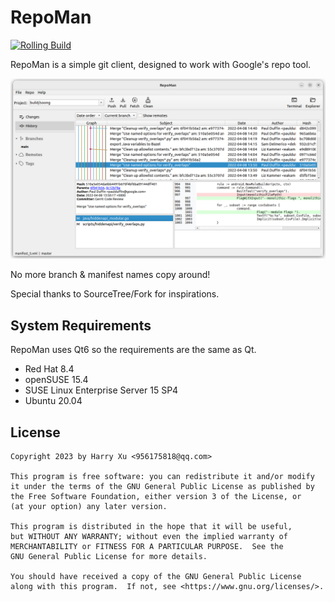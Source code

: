# RepoMan

[![Rolling Build](https://github.com/Rbcum/RepoMan/actions/workflows/rollling_build.yml/badge.svg)](https://github.com/Rbcum/RepoMan/actions/workflows/rollling_build.yml)

RepoMan is a simple git client, designed to work with Google's repo tool.

<img src="website/screenshot.png"/>

No more branch & manifest names copy around!

Special thanks to SourceTree/Fork for inspirations.

## System Requirements

RepoMan uses Qt6 so the requirements are the same as Qt.
- Red Hat 8.4
- openSUSE 15.4
- SUSE Linux Enterprise Server 15 SP4
- Ubuntu 20.04

## License
    
    Copyright 2023 by Harry Xu <956175818@qq.com>

    This program is free software: you can redistribute it and/or modify
    it under the terms of the GNU General Public License as published by
    the Free Software Foundation, either version 3 of the License, or
    (at your option) any later version.

    This program is distributed in the hope that it will be useful,
    but WITHOUT ANY WARRANTY; without even the implied warranty of
    MERCHANTABILITY or FITNESS FOR A PARTICULAR PURPOSE.  See the
    GNU General Public License for more details.

    You should have received a copy of the GNU General Public License
    along with this program.  If not, see <https://www.gnu.org/licenses/>.
